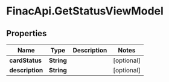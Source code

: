 # FinacApi.GetStatusViewModel

## Properties
Name | Type | Description | Notes
------------ | ------------- | ------------- | -------------
**cardStatus** | **String** |  | [optional] 
**description** | **String** |  | [optional] 
